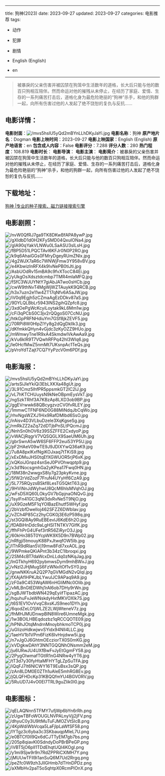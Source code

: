 
---
title: 狗神(2023)
date: 2023-09-27
updated: 2023-09-27
categories: 电影推荐
tags:
- 动作
- 犯罪
- 剧情

- English (English)
- en
---


> 被暴戾的父亲伤害并被囚禁在狗笼中生活数年的道格，长大后只能与他的数百只狗相互陪伴。然而命运对他的摧残从未停止，在经历了家庭、爱情、生存的一系列痛苦打击后，道格化身为最危险艳丽的“狗神”杀手，和他的狗群一起，向所有伤害过他的人发起了绝不饶恕的复仇与反抗......

## **电影详情**：

**电影封面**：<img src="https://image.tmdb.org/t/p/w200/mvs5hsIU5yQd2mBYnLLhDKyJaYi.jpg" alt="/mvs5hsIU5yQd2mBYnLLhDKyJaYi.jpg" title="/mvs5hsIU5yQd2mBYnLLhDKyJaYi.jpg">
**电影名称**：狗神
**原产地片名**：Dogman
**电影上映时间**：2023-09-27
**电影上映国家**：English (English)
**原产地语言**：en
**包含成人内容**：False
**电影评分**：7.288
**评分人数**：280
**热门程度**：108.819
**电影时长**：
**电影导演**：
**电影主演**：
**电影简介**：被暴戾的父亲伤害并被囚禁在狗笼中生活数年的道格，长大后只能与他的数百只狗相互陪伴。然而命运对他的摧残从未停止，在经历了家庭、爱情、生存的一系列痛苦打击后，道格化身为最危险艳丽的“狗神”杀手，和他的狗群一起，向所有伤害过他的人发起了绝不饶恕的复仇与反抗......

## **下载地址**：
[狗神 |专业的种子搜索、磁力链接搜索引擎](https://movie.amd794.com:2083/?search=Dogman&ordering=&mode=match_phrase&page_size=10&page=1)
 

## **电影剧照**：
<img src="https://image.tmdb.org/t/p/original/nvW0QfRJ7ga9TK8DKwBfAPA8ywP.jpg" alt="/nvW0QfRJ7ga9TK8DKwBfAPA8ywP.jpg" title="/nvW0QfRJ7ga9TK8DKwBfAPA8ywP.jpg"><img src="https://image.tmdb.org/t/p/original/gXIdbD1d0H2KFySMD04QxuIONa4.jpg" alt="/gXIdbD1d0H2KFySMD04QxuIONa4.jpg" title="/gXIdbD1d0H2KFySMD04QxuIONa4.jpg"><img src="https://image.tmdb.org/t/p/original/gIA90qYakVLNWu0LSaASU3slLsH.jpg" alt="/gIA90qYakVLNWu0LSaASU3slLsH.jpg" title="/gIA90qYakVLNWu0LSaASU3slLsH.jpg"><img src="https://image.tmdb.org/t/p/original/fBP5D51LPQCTAvl6KFJr0N0P2RO.jpg" alt="/fBP5D51LPQCTAvl6KFJr0N0P2RO.jpg" title="/fBP5D51LPQCTAvl6KFJr0N0P2RO.jpg"><img src="https://image.tmdb.org/t/p/original/k9q6AhaiGGs0FMryDgeyRUmZNlx.jpg" alt="/k9q6AhaiGGs0FMryDgeyRUmZNlx.jpg" title="/k9q6AhaiGGs0FMryDgeyRUmZNlx.jpg"><img src="https://image.tmdb.org/t/p/original/4g2WJX7aR6c7WNWjFmw3Y958vBV.jpg" alt="/4g2WJX7aR6c7WNWjFmw3Y958vBV.jpg" title="/4g2WJX7aR6c7WNWjFmw3Y958vBV.jpg"><img src="https://image.tmdb.org/t/p/original/e4KbwizInRFX4k9lvNePB0tiJti.jpg" alt="/e4KbwizInRFX4k9lvNePB0tiJti.jpg" title="/e4KbwizInRFX4k9lvNePB0tiJti.jpg"><img src="https://image.tmdb.org/t/p/original/AsbUOdRv15mBA9c9fvXTocC84Ei.jpg" alt="/AsbUOdRv15mBA9c9fvXTocC84Ei.jpg" title="/AsbUOdRv15mBA9c9fvXTocC84Ei.jpg"><img src="https://image.tmdb.org/t/p/original/yUkgOsXdsztdcmbp7TMR4mIaMFQ.jpg" alt="/yUkgOsXdsztdcmbp7TMR4mIaMFQ.jpg" title="/yUkgOsXdsztdcmbp7TMR4mIaMFQ.jpg"><img src="https://image.tmdb.org/t/p/original/fSfC3WJUYNtY7giAbJATwo0sHCb.jpg" alt="/fSfC3WJUYNtY7giAbJATwo0sHCb.jpg" title="/fSfC3WJUYNtY7giAbJATwo0sHCb.jpg"><img src="https://image.tmdb.org/t/p/original/cwW9thNvT4MgWjWZTAuykK9QRCB.jpg" alt="/cwW9thNvT4MgWjWZTAuykK9QRCB.jpg" title="/cwW9thNvT4MgWjWZTAuykK9QRCB.jpg"><img src="https://image.tmdb.org/t/p/original/h3x7uzn2e11w4ZT17qNfv6A5aJW.jpg" alt="/h3x7uzn2e11w4ZT17qNfv6A5aJW.jpg" title="/h3x7uzn2e11w4ZT17qNfv6A5aJW.jpg"><img src="https://image.tmdb.org/t/p/original/iV0q9Egjh5zCZmaAgEzDDkv87aS.jpg" alt="/iV0q9Egjh5zCZmaAgEzDDkv87aS.jpg" title="/iV0q9Egjh5zCZmaAgEzDDkv87aS.jpg"><img src="https://image.tmdb.org/t/p/original/9DYLQLBbLr5943lNS2gihQZpfc8.jpg" alt="/9DYLQLBbLr5943lNS2gihQZpfc8.jpg" title="/9DYLQLBbLr5943lNS2gihQZpfc8.jpg"><img src="https://image.tmdb.org/t/p/original/3xdOePgWcKcyiLoytak9kL6Mm1w.jpg" alt="/3xdOePgWcKcyiLoytak9kL6Mm1w.jpg" title="/3xdOePgWcKcyiLoytak9kL6Mm1w.jpg"><img src="https://image.tmdb.org/t/p/original/cFi3qPCbS0C3jv2rQQgoS07CcNU.jpg" alt="/cFi3qPCbS0C3jv2rQQgoS07CcNU.jpg" title="/cFi3qPCbS0C3jv2rQQgoS07CcNU.jpg"><img src="https://image.tmdb.org/t/p/original/htkGpPRFNHdiuYm7GSf8jkZEVF5.jpg" alt="/htkGpPRFNHdiuYm7GSf8jkZEVF5.jpg" title="/htkGpPRFNHdiuYm7GSf8jkZEVF5.jpg"><img src="https://image.tmdb.org/t/p/original/70RPi8W0HlpZlYy8g2dQgDkIlk3.jpg" alt="/70RPi8W0HlpZlYy8g2dQgDkIlk3.jpg" title="/70RPi8W0HlpZlYy8g2dQgDkIlk3.jpg"><img src="https://image.tmdb.org/t/p/original/dKfmkkQHyn4vGjdc3zKyOZZ9HUo.jpg" alt="/dKfmkkQHyn4vGjdc3zKyOZZ9HUo.jpg" title="/dKfmkkQHyn4vGjdc3zKyOZZ9HUo.jpg"><img src="https://image.tmdb.org/t/p/original/mWmwyTne1R9xA4SkmdwIVkAwAa9.jpg" alt="/mWmwyTne1R9xA4SkmdwIVkAwAa9.jpg" title="/mWmwyTne1R9xA4SkmdwIVkAwAa9.jpg"><img src="https://image.tmdb.org/t/p/original/kVu6kIR9T7VQwhRFPq42hI3WIq6.jpg" alt="/kVu6kIR9T7VQwhRFPq42hI3WIq6.jpg" title="/kVu6kIR9T7VQwhRFPq42hI3WIq6.jpg"><img src="https://image.tmdb.org/t/p/original/le0HcfMwZ5nmMt7UKsnpAc1TeQs.jpg" alt="/le0HcfMwZ5nmMt7UKsnpAc1TeQs.jpg" title="/le0HcfMwZ5nmMt7UKsnpAc1TeQs.jpg"><img src="https://image.tmdb.org/t/p/original/pVroYdTZajt7CQ7YyPzcV0m6PDf.jpg" alt="/pVroYdTZajt7CQ7YyPzcV0m6PDf.jpg" title="/pVroYdTZajt7CQ7YyPzcV0m6PDf.jpg">

## **电影海报**：
<img src="https://image.tmdb.org/t/p/original/mvs5hsIU5yQd2mBYnLLhDKyJaYi.jpg" alt="/mvs5hsIU5yQd2mBYnLLhDKyJaYi.jpg" title="/mvs5hsIU5yQd2mBYnLLhDKyJaYi.jpg"><img src="https://image.tmdb.org/t/p/original/artsSiJleYkiQi3EbLXKXa48gUt.jpg" alt="/artsSiJleYkiQi3EbLXKXa48gUt.jpg" title="/artsSiJleYkiQi3EbLXKXa48gUt.jpg"><img src="https://image.tmdb.org/t/p/original/3L91Cmz5lhfPR5ppsmkGT2IC2lJ.jpg" alt="/3L91Cmz5lhfPR5ppsmkGT2IC2lJ.jpg" title="/3L91Cmz5lhfPR5ppsmkGT2IC2lJ.jpg"><img src="https://image.tmdb.org/t/p/original/vL7hKTCHUuysN9kNeOBpmEysVkT.jpg" alt="/vL7hKTCHUuysN9kNeOBpmEysVkT.jpg" title="/vL7hKTCHUuysN9kNeOBpmEysVkT.jpg"><img src="https://image.tmdb.org/t/p/original/ngSzkTRhf3A7KBzAp8LXD3ob9BP.jpg" alt="/ngSzkTRhf3A7KBzAp8LXD3ob9BP.jpg" title="/ngSzkTRhf3A7KBzAp8LXD3ob9BP.jpg"><img src="https://image.tmdb.org/t/p/original/ggEVrwwk68QBcygzvzCV0fvRLEY.jpg" alt="/ggEVrwwk68QBcygzvzCV0fvRLEY.jpg" title="/ggEVrwwk68QBcygzvzCV0fvRLEY.jpg"><img src="https://image.tmdb.org/t/p/original/1mmwCTFNF6ND0G88MiNdqJbCqWo.jpg" alt="/1mmwCTFNF6ND0G88MiNdqJbCqWo.jpg" title="/1mmwCTFNF6ND0G88MiNdqJbCqWo.jpg"><img src="https://image.tmdb.org/t/p/original/rhvNgsWZXJ1Hix9RafDMIbd6SsO.jpg" alt="/rhvNgsWZXJ1Hix9RafDMIbd6SsO.jpg" title="/rhvNgsWZXJ1Hix9RafDMIbd6SsO.jpg"><img src="https://image.tmdb.org/t/p/original/irAisv4D3VLbuDzeIe3XqKgseSg.jpg" alt="/irAisv4D3VLbuDzeIe3XqKgseSg.jpg" title="/irAisv4D3VLbuDzeIe3XqKgseSg.jpg"><img src="https://image.tmdb.org/t/p/original/rmRkZZ2aZq72dDTjbPnSLtPQcmJ.jpg" alt="/rmRkZZ2aZq72dDTjbPnSLtPQcmJ.jpg" title="/rmRkZZ2aZq72dDTjbPnSLtPQcmJ.jpg"><img src="https://image.tmdb.org/t/p/original/NnhSn0hOV6z39SSZFFE2CxdyoP.jpg" alt="/NnhSn0hOV6z39SSZFFE2CxdyoP.jpg" title="/NnhSn0hOV6z39SSZFFE2CxdyoP.jpg"><img src="https://image.tmdb.org/t/p/original/vWACjRqgrV7VQSQGLX9SaeUM6Uh.jpg" alt="/vWACjRqgrV7VQSQGLX9SaeUM6Uh.jpg" title="/vWACjRqgrV7VQSQGLX9SaeUM6Uh.jpg"><img src="https://image.tmdb.org/t/p/original/gbrSwnA5wW6SF6FFP2eui53YP5U.jpg" alt="/gbrSwnA5wW6SF6FFP2eui53YP5U.jpg" title="/gbrSwnA5wW6SF6FFP2eui53YP5U.jpg"><img src="https://image.tmdb.org/t/p/original/pF2HAeV09wTE9J9JDIXYwQ36aK9.jpg" alt="/pF2HAeV09wTE9J9JDIXYwQ36aK9.jpg" title="/pF2HAeV09wTE9J9JDIXYwQ36aK9.jpg"><img src="https://image.tmdb.org/t/p/original/7u8A8pxlKxfNgiKOJxaq7tTKiS9.jpg" alt="/7u8A8pxlKxfNgiKOJxaq7tTKiS9.jpg" title="/7u8A8pxlKxfNgiKOJxaq7tTKiS9.jpg"><img src="https://image.tmdb.org/t/p/original/xExDMuJHS0tqEfXGWUOR5rjP6xK.jpg" alt="/xExDMuJHS0tqEfXGWUOR5rjP6xK.jpg" title="/xExDMuJHS0tqEfXGWUOR5rjP6xK.jpg"><img src="https://image.tmdb.org/t/p/original/xQKoiJGnpz4snSeJ0PVOhwqptp9.jpg" alt="/xQKoiJGnpz4snSeJ0PVOhwqptp9.jpg" title="/xQKoiJGnpz4snSeJ0PVOhwqptp9.jpg"><img src="https://image.tmdb.org/t/p/original/x3d1NocsgmhGa2yKPea17Fwq0HN.jpg" alt="/x3d1NocsgmhGa2yKPea17Fwq0HN.jpg" title="/x3d1NocsgmhGa2yKPea17Fwq0HN.jpg"><img src="https://image.tmdb.org/t/p/original/18M38n2wwgxS8ly7g23pkyKvne.jpg" alt="/18M38n2wwgxS8ly7g23pkyKvne.jpg" title="/18M38n2wwgxS8ly7g23pkyKvne.jpg"><img src="https://image.tmdb.org/t/p/original/5fW2rVdZozF7FruN4UYyHf6CzA9.jpg" alt="/5fW2rVdZozF7FruN4UYyHf6CzA9.jpg" title="/5fW2rVdZozF7FruN4UYyHf6CzA9.jpg"><img src="https://image.tmdb.org/t/p/original/5L775RQyzsBSkf8LesTG5QktT63.jpg" alt="/5L775RQyzsBSkf8LesTG5QktT63.jpg" title="/5L775RQyzsBSkf8LesTG5QktT63.jpg"><img src="https://image.tmdb.org/t/p/original/9HViNnJdWyhwU8QcM6hlsMVqhOJ.jpg" alt="/9HViNnJdWyhwU8QcM6hlsMVqhOJ.jpg" title="/9HViNnJdWyhwU8QcM6hlsMVqhOJ.jpg"><img src="https://image.tmdb.org/t/p/original/wFsD5XQ60LOkyGV7bGpjnaONQvG.jpg" alt="/wFsD5XQ60LOkyGV7bGpjnaONQvG.jpg" title="/wFsD5XQ60LOkyGV7bGpjnaONQvG.jpg"><img src="https://image.tmdb.org/t/p/original/1syIFn41GC3qNl3dxRvNe5T9NjO.jpg" alt="/1syIFn41GC3qNl3dxRvNe5T9NjO.jpg" title="/1syIFn41GC3qNl3dxRvNe5T9NjO.jpg"><img src="https://image.tmdb.org/t/p/original/uX9GzeM5F1qYOlBazEhutf5WHyf.jpg" alt="/uX9GzeM5F1qYOlBazEhutf5WHyf.jpg" title="/uX9GzeM5F1qYOlBazEhutf5WHyf.jpg"><img src="https://image.tmdb.org/t/p/original/2bVzbfDweIIoj462SFZZ6DWbIav.jpg" alt="/2bVzbfDweIIoj462SFZZ6DWbIav.jpg" title="/2bVzbfDweIIoj462SFZZ6DWbIav.jpg"><img src="https://image.tmdb.org/t/p/original/vZCh4P85Cz2hyCGK0j3E6zP598q.jpg" alt="/vZCh4P85Cz2hyCGK0j3E6zP598q.jpg" title="/vZCh4P85Cz2hyCGK0j3E6zP598q.jpg"><img src="https://image.tmdb.org/t/p/original/st3GQI8Ay9RuEBEevlJ6KdE6h2O.jpg" alt="/st3GQI8Ay9RuEBEevlJ6KdE6h2O.jpg" title="/st3GQI8Ay9RuEBEevlJ6KdE6h2O.jpg"><img src="https://image.tmdb.org/t/p/original/fDABiHnDdc9aLgHSlTNTKV7GIfK.jpg" alt="/fDABiHnDdc9aLgHSlTNTKV7GIfK.jpg" title="/fDABiHnDdc9aLgHSlTNTKV7GIfK.jpg"><img src="https://image.tmdb.org/t/p/original/ffhFhPrG4UFef3rtR56ZiRyrO3J.jpg" alt="/ffhFhPrG4UFef3rtR56ZiRyrO3J.jpg" title="/ffhFhPrG4UFef3rtR56ZiRyrO3J.jpg"><img src="https://image.tmdb.org/t/p/original/60kHn385T0YcpWK9X5D9n7BWp02.jpg" alt="/60kHn385T0YcpWK9X5D9n7BWp02.jpg" title="/60kHn385T0YcpWK9X5D9n7BWp02.jpg"><img src="https://image.tmdb.org/t/p/original/nRfgji5tmouyK88PxJtwqfOW5Ib.jpg" alt="/nRfgji5tmouyK88PxJtwqfOW5Ib.jpg" title="/nRfgji5tmouyK88PxJtwqfOW5Ib.jpg"><img src="https://image.tmdb.org/t/p/original/lThR9dRIan5Vj19mw8Fdl7xxAOL.jpg" alt="/lThR9dRIan5Vj19mw8Fdl7xxAOL.jpg" title="/lThR9dRIan5Vj19mw8Fdl7xxAOL.jpg"><img src="https://image.tmdb.org/t/p/original/9WPmkeQKiAPnt3b34zC1lbroqxi.jpg" alt="/9WPmkeQKiAPnt3b34zC1lbroqxi.jpg" title="/9WPmkeQKiAPnt3b34zC1lbroqxi.jpg"><img src="https://image.tmdb.org/t/p/original/2SM4cBT7daWcxDnLLdq0zNKqJag.jpg" alt="/2SM4cBT7daWcxDnLLdq0zNKqJag.jpg" title="/2SM4cBT7daWcxDnLLdq0zNKqJag.jpg"><img src="https://image.tmdb.org/t/p/original/lnGTkhyH692pybmwsDym9mhBWxJ.jpg" alt="/lnGTkhyH692pybmwsDym9mhBWxJ.jpg" title="/lnGTkhyH692pybmwsDym9mhBWxJ.jpg"><img src="https://image.tmdb.org/t/p/original/vNzl2JHjMugS6FzWNxItOf1vSY0.jpg" alt="/vNzl2JHjMugS6FzWNxItOf1vSY0.jpg" title="/vNzl2JHjMugS6FzWNxItOf1vSY0.jpg"><img src="https://image.tmdb.org/t/p/original/gnwNKKruA2Q2P7qGVMGdN2vQlql.jpg" alt="/gnwNKKruA2Q2P7qGVMGdN2vQlql.jpg" title="/gnwNKKruA2Q2P7qGVMGdN2vQlql.jpg"><img src="https://image.tmdb.org/t/p/original/fXAjAflHPKJbLYwuIJC9APaq9A9.jpg" alt="/fXAjAflHPKJbLYwuIJC9APaq9A9.jpg" title="/fXAjAflHPKJbLYwuIJC9APaq9A9.jpg"><img src="https://image.tmdb.org/t/p/original/zF0a9C453WqAW6nHGliMNc0Olib.jpg" alt="/zF0a9C453WqAW6nHGliMNc0Olib.jpg" title="/zF0a9C453WqAW6nHGliMNc0Olib.jpg"><img src="https://image.tmdb.org/t/p/original/vMLBnGtEDWhj1rAI6ob7DHy9rWn.jpg" alt="/vMLBnGtEDWhj1rAI6ob7DHy9rWn.jpg" title="/vMLBnGtEDWhj1rAI6ob7DHy9rWn.jpg"><img src="https://image.tmdb.org/t/p/original/sgBJWTbdbWN429qEyiifTipazAC.jpg" alt="/sgBJWTbdbWN429qEyiifTipazAC.jpg" title="/sgBJWTbdbWN429qEyiifTipazAC.jpg"><img src="https://image.tmdb.org/t/p/original/hquhuFvJeWNskdyHxtMKVOXlk7S.jpg" alt="/hquhuFvJeWNskdyHxtMKVOXlk7S.jpg" title="/hquhuFvJeWNskdyHxtMKVOXlk7S.jpg"><img src="https://image.tmdb.org/t/p/original/t6S1EV1OvVvqC8xsKJS9neo1DYh.jpg" alt="/t6S1EV1OvVvqC8xsKJS9neo1DYh.jpg" title="/t6S1EV1OvVvqC8xsKJS9neo1DYh.jpg"><img src="https://image.tmdb.org/t/p/original/6qodZeLO1jWLZE2LWjWteneV7z.jpg" alt="/6qodZeLO1jWLZE2LWjWteneV7z.jpg" title="/6qodZeLO1jWLZE2LWjWteneV7z.jpg"><img src="https://image.tmdb.org/t/p/original/fhMHJMUDnwpBlN8Wire6UmneMgk.jpg" alt="/fhMHJMUDnwpBlN8Wire6UmneMgk.jpg" title="/fhMHJMUDnwpBlN8Wire6UmneMgk.jpg"><img src="https://image.tmdb.org/t/p/original/1w3BOlLHBEqdozbz1qRCCQOTE09.jpg" alt="/1w3BOlLHBEqdozbz1qRCCQOTE09.jpg" title="/1w3BOlLHBEqdozbz1qRCCQOTE09.jpg"><img src="https://image.tmdb.org/t/p/original/hPNhJOtqMndrnMnoybhkmoTCP0j.jpg" alt="/hPNhJOtqMndrnMnoybhkmoTCP0j.jpg" title="/hPNhJOtqMndrnMnoybhkmoTCP0j.jpg"><img src="https://image.tmdb.org/t/p/original/uGIizoHdkwjwvSYidx94Nll4LLC.jpg" alt="/uGIizoHdkwjwvSYidx94Nll4LLC.jpg" title="/uGIizoHdkwjwvSYidx94Nll4LLC.jpg"><img src="https://image.tmdb.org/t/p/original/1aeHV1b1VPm6FizK6IvHnjdww5i.jpg" alt="/1aeHV1b1VPm6FizK6IvHnjdww5i.jpg" title="/1aeHV1b1VPm6FizK6IvHnjdww5i.jpg"><img src="https://image.tmdb.org/t/p/original/n7vJgOJ6GhtmOEcziorTX0S0mKG.jpg" alt="/n7vJgOJ6GhtmOEcziorTX0S0mKG.jpg" title="/n7vJgOJ6GhtmOEcziorTX0S0mKG.jpg"><img src="https://image.tmdb.org/t/p/original/xVDgkwDAhY3NNTGQQNhONsmm2eM.jpg" alt="/xVDgkwDAhY3NNTGQQNhONsmm2eM.jpg" title="/xVDgkwDAhY3NNTGQQNhONsmm2eM.jpg"><img src="https://image.tmdb.org/t/p/original/ju6URwJU4UXfBwFvJyEtGgmFY58.jpg" alt="/ju6URwJU4UXfBwFvJyEtGgmFY58.jpg" title="/ju6URwJU4UXfBwFvJyEtGgmFY58.jpg"><img src="https://image.tmdb.org/t/p/original/2PygOIwmafTGtlR1nG4NRw4yYT6.jpg" alt="/2PygOIwmafTGtlR1nG4NRw4yYT6.jpg" title="/2PygOIwmafTGtlR1nG4NRw4yYT6.jpg"><img src="https://image.tmdb.org/t/p/original/tT3d7y30fyHtaMFHYTgLZpSuTFA.jpg" alt="/tT3d7y30fyHtaMFHYTgLZpSuTFA.jpg" title="/tT3d7y30fyHtaMFHYTgLZpSuTFA.jpg"><img src="https://image.tmdb.org/t/p/original/iQqFJ7It6NlCWY16T9EuBsx3sQP.jpg" alt="/iQqFJ7It6NlCWY16T9EuBsx3sQP.jpg" title="/iQqFJ7It6NlCWY16T9EuBsx3sQP.jpg"><img src="https://image.tmdb.org/t/p/original/zAn8LDM0E0ZTh1uAleE5mhRG8Ev.jpg" alt="/zAn8LDM0E0ZTh1uAleE5mhRG8Ev.jpg" title="/zAn8LDM0E0ZTh1uAleE5mhRG8Ev.jpg"><img src="https://image.tmdb.org/t/p/original/jQLQFHDcKp31KBQQfmYU4BGVORV.jpg" alt="/jQLQFHDcKp31KBQQfmYU4BGVORV.jpg" title="/jQLQFHDcKp31KBQQfmYU4BGVORV.jpg"><img src="https://image.tmdb.org/t/p/original/5RuUD7J4vO0El7TRL9guZIik0I0.jpg" alt="/5RuUD7J4vO0El7TRL9guZIik0I0.jpg" title="/5RuUD7J4vO0El7TRL9guZIik0I0.jpg">

## **电影图标**：
<img src="https://image.tmdb.org/t/p/original/qELAQNnn5TFMY7ufjWp6bYn6rRh.png" alt="/qELAQNnn5TFMY7ufjWp6bYn6rRh.png" title="/qELAQNnn5TFMY7ufjWp6bYn6rRh.png"><img src="https://image.tmdb.org/t/p/original/zUgwTBFoWOUGLNVPALnyVjj2jFV.png" alt="/zUgwTBFoWOUGLNVPALnyVjj2jFV.png" title="/zUgwTBFoWOUGLNVPALnyVjj2jFV.png"><img src="https://image.tmdb.org/t/p/original/dhyuC0y3U9ltMuTuFJMOZVtSIcB.png" alt="/dhyuC0y3U9ltMuTuFJMOZVtSIcB.png" title="/dhyuC0y3U9ltMuTuFJMOZVtSIcB.png"><img src="https://image.tmdb.org/t/p/original/4KpWdiWbVcqa5LaFjlpLaWfSF58.png" alt="/4KpWdiWbVcqa5LaFjlpLaWfSF58.png" title="/4KpWdiWbVcqa5LaFjlpLaWfSF58.png"><img src="https://image.tmdb.org/t/p/original/lYTgz3c6yba3c3SKbauqpMleL7U.png" alt="/lYTgz3c6yba3c3SKbauqpMleL7U.png" title="/lYTgz3c6yba3c3SKbauqpMleL7U.png"><img src="https://image.tmdb.org/t/p/original/e0BTCf0Il9Qx6dCJTTyEM7gb7bs.png" alt="/e0BTCf0Il9Qx6dCJTTyEM7gb7bs.png" title="/e0BTCf0Il9Qx6dCJTTyEM7gb7bs.png"><img src="https://image.tmdb.org/t/p/original/205p8qiavKl0SdndyDoPBrBPeGP.png" alt="/205p8qiavKl0SdndyDoPBrBPeGP.png" title="/205p8qiavKl0SdndyDoPBrBPeGP.png"><img src="https://image.tmdb.org/t/p/original/iVBT5jO6pll1TDdEhqtUQI4KOgI.png" alt="/iVBT5jO6pll1TDdEhqtUQI4KOgI.png" title="/iVBT5jO6pll1TDdEhqtUQI4KOgI.png"><img src="https://image.tmdb.org/t/p/original/y1mi9Sjw9r9n7RdZPPRiCXlMH7Y.png" alt="/y1mi9Sjw9r9n7RdZPPRiCXlMH7Y.png" title="/y1mi9Sjw9r9n7RdZPPRiCXlMH7Y.png"><img src="https://image.tmdb.org/t/p/original/jMUUwTFIl9i1anSuQ6M7Ud2Rrgq.png" alt="/jMUUwTFIl9i1anSuQ6M7Ud2Rrgq.png" title="/jMUUwTFIl9i1anSuQ6M7Ud2Rrgq.png"><img src="https://image.tmdb.org/t/p/original/peZfc0W9zh3JllGHmb7dTHnDPDz.png" alt="/peZfc0W9zh3JllGHmb7dTHnDPDz.png" title="/peZfc0W9zh3JllGHmb7dTHnDPDz.png"><img src="https://image.tmdb.org/t/p/original/aXMbHv2paT5oSqhtpX0RcmPIOnX.png" alt="/aXMbHv2paT5oSqhtpX0RcmPIOnX.png" title="/aXMbHv2paT5oSqhtpX0RcmPIOnX.png">
